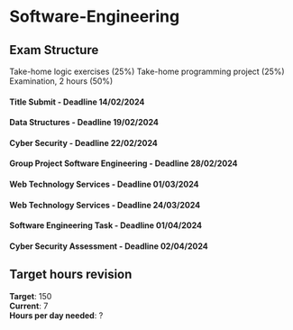 # Software-Engineering

## Exam Structure 
Take-home logic exercises (25%)
Take-home programming project (25%)
Examination, 2 hours (50%)

#### Title Submit - Deadline 14/02/2024
#### Data Structures - Deadline 19/02/2024
#### Cyber Security - Deadline 22/02/2024
#### Group Project Software Engineering - Deadline 28/02/2024
#### Web Technology Services - Deadline 01/03/2024
#### Web Technology Services - Deadline 24/03/2024
#### Software Engineering Task - Deadline 01/04/2024
#### Cyber Security Assessment - Deadline 02/04/2024

## Target hours revision 
**Target**: 150 \
**Current**: 7 \
**Hours per day needed**: ?
